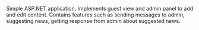 Simple ASP.NET application. 
Implements guest view and admin panel to add and edit content.
Contains features such as sending messages to admin, suggesting news, getting response from admin about suggested news.

